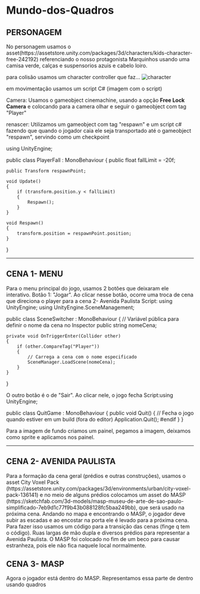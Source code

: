 # Mundo-dos-Quadros
<h2>PERSONAGEM</h2>
No personagem usamos o asset(https://assetstore.unity.com/packages/3d/characters/kids-character-free-242192) referenciando o nosso protagonista Marquinhos usando uma camisa verde, calças e suspensorios azuis e cabelo loiro.

para colisão usamos um character controller que faz...
![character](https://github.com/user-attachments/assets/c1fc80e1-f5ef-4d8c-85a8-0745a61031d1)

em movimentação usamos um script C#
(imagem com o script)

Camera: Usamos o gameobject cinemachine, usando a opção <strong>Free Lock Camera</strong> e colocando para a camera olhar e seguir o gameobject com tag "Player"

renascer: Utilizamos um gameobject com tag "respawn" e um script c# fazendo que quando o jogador caia ele seja transportado até o gameobject "respawn", servindo como um checkpoint

using UnityEngine;

public class PlayerFall : MonoBehaviour
{
    public float fallLimit = -20f;

    public Transform respawnPoint;

    void Update()
    {
        if (transform.position.y < fallLimit)
        {
            Respawn();
        }
    }

    void Respawn()
    {
        transform.position = respawnPoint.position;
    }
}




<hr>
<h2>CENA 1- MENU</h2>
Para o menu principal do jogo, usamos 2 botões que deixaram ele interativo. Botão 1: "Jogar". Ao clicar nesse botão, ocorre uma troca de cena que direciona o player para a cena 2- Avenida Paulista
Script: using UnityEngine;
using UnityEngine.SceneManagement;

public class SceneSwitcher : MonoBehaviour
{
    // Variável pública para definir o nome da cena no Inspector
    public string nomeCena;

    private void OnTriggerEnter(Collider other)
    {
        if (other.CompareTag("Player"))
        {
            // Carrega a cena com o nome especificado
            SceneManager.LoadScene(nomeCena);
        }
    }
}

O outro botão é o de "Sair". Ao clicar nele, o jogo fecha
Script:using UnityEngine;

public class QuitGame : MonoBehaviour
{
    public void Quit()
    {
        // Fecha o jogo quando estiver em um build (fora do editor)
        Application.Quit();
        #endif
    }
}

Para a imagem de fundo criamos um painel, pegamos a imagem, deixamos como sprite e aplicamos nos painel.

<hr>
<h2>CENA 2- AVENIDA PAULISTA</h2>
Para a formação da cena geral (prédios e outras construções), usamos o asset City Voxel Pack
(https://assetstore.unity.com/packages/3d/environments/urban/city-voxel-pack-136141) e no meio de alguns prédios colocamos um asset do MASP (https://sketchfab.com/3d-models/masp-museu-de-arte-de-sao-paulo-simplificado-7eb9d1c77f9b43b088128fc5baa249bb), que será usado na próxima cena. Andando no mapa e encontrando o MASP, o jogador deve subir as escadas e ao encostar na porta ele é levado para a próxima cena. Para fazer isso usamos um código para a transição das cenas (finge q tem o código).
Ruas largas de mão dupla e diversos prédios para representar a Avenida Paulista. O MASP foi colocado no fim de um beco para causar estranheza, pois ele não fica naquele local normalmente.

<h2>CENA 3- MASP</h2>
Agora o jogador está dentro do MASP. Representamos essa parte de dentro usando quadros

